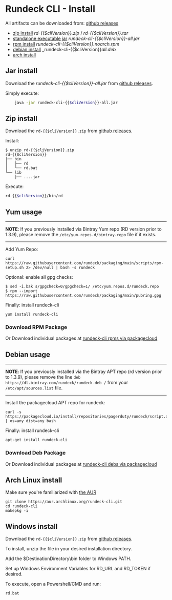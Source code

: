 # Rundeck CLI - Install

All artifacts can be downloaded from: [github releases](https://github.com/rundeck/rundeck-cli/releases/latest)

* [zip install](#zip-install) _rd-{{$cliVersion}}.zip_ / _rd-{{$cliVersion}}.tar_
* [standalone executable jar](#jar-install) _rundeck-cli-{{$cliVersion}}-all.jar_
* [rpm install](#yum-usage) _rundeck-cli-{{$cliVersion}}.noarch.rpm_
* [debian install](#debian-usage) _rundeck-cli-{{$cliVersion}}_all.deb_
* [arch install](#arch-linux-install)

## Jar install

Download the _rundeck-cli-{{$cliVersion}}-all.jar_ from [github releases](https://github.com/rundeck/rundeck-cli/releases/latest).

Simply execute:
```bash
    java -jar rundeck-cli-{{$cliVersion}}-all.jar
```
## Zip install


Download the `rd-{{$cliVersion}}.zip` from [github releases](https://github.com/rundeck/rundeck-cli/releases/latest).

Install:

    $ unzip rd-{{$cliVersion}}.zip
	rd-{{$cliVersion}}
	├── bin
	│   ├── rd
	│   └── rd.bat
	└── lib
	    ├── ....jar

Execute:
```bash
rd-{{$cliVersion}}/bin/rd
```
## Yum usage

---
**NOTE**: If you previously installed via Bintray Yum repo (RD version prior to 1.3.9), please remove the `/etc/yum.repos.d/bintray.repo` file if it exists.

---

Add Yum Repo:

~~~{.sh}
curl https://raw.githubusercontent.com/rundeck/packaging/main/scripts/rpm-setup.sh 2> /dev/null | bash -s rundeck
~~~

Optional: enable all gpg checks:

~~~{.sh}
$ sed -i.bak s/gpgcheck=0/gpgcheck=1/ /etc/yum.repos.d/rundeck.repo
$ rpm --import https://raw.githubusercontent.com/rundeck/packaging/main/pubring.gpg
~~~


Finally: install rundeck-cli

~~~{.sh}
yum install rundeck-cli
~~~

### Download RPM Package

Or Download individual packages at
[rundeck-cli rpms via packagecloud](https://packagecloud.io/app/pagerduty/rundeck/search?q=rundeck-cli&filter=rpms&filter=rpms&dist=)



## Debian usage

---

**NOTE**: If you previously installed via the Bintray APT repo (rd version prior to 1.3.9), please remove the line `deb https://dl.bintray.com/rundeck/rundeck-deb /` from your `/etc/apt/sources.list` file.  

---

Install the packagecloud APT repo for rundeck:

~~~{.sh}
curl -s https://packagecloud.io/install/repositories/pagerduty/rundeck/script.deb.sh | os=any dist=any bash
~~~

Finally: install rundeck-cli

~~~{.sh}
apt-get install rundeck-cli
~~~

### Download Deb Package

Or Download individual packages at [rundeck-cli debs via packagecloud](https://packagecloud.io/app/pagerduty/rundeck/search?q=rundeck-cli&filter=debs)


## Arch Linux install

Make sure you're familiarized with [the AUR](https://wiki.archlinux.org/index.php/Arch_User_Repository)

~~~{.sh}
git clone https://aur.archlinux.org/rundeck-cli.git
cd rundeck-cli
makepkg -i
~~~


## Windows install


Download the `rd-{{$cliVersion}}.zip` from [github releases](https://github.com/rundeck/rundeck-cli/releases/latest).

To install, unzip the file in your desired installation directory.

Add the $DestinationDirectory\bin folder to Windows PATH.

Set up Windows Environment Variables for RD_URL and RD_TOKEN if desired.

To execute, open a Powershell/CMD and run:
~~~{.sh}
rd.bat
~~~
